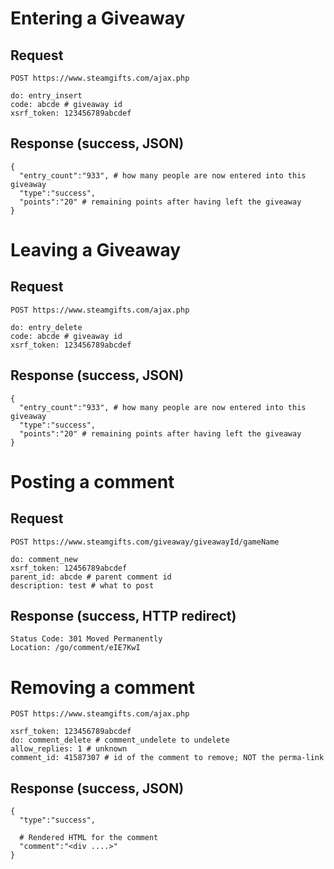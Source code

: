 # Entering a Giveaway

## Request

    POST https://www.steamgifts.com/ajax.php

    do: entry_insert
    code: abcde # giveaway id
    xsrf_token: 123456789abcdef

## Response (success, JSON)

    {
      "entry_count":"933", # how many people are now entered into this giveaway
      "type":"success",
      "points":"20" # remaining points after having left the giveaway
    }

# Leaving a Giveaway

## Request

    POST https://www.steamgifts.com/ajax.php

    do: entry_delete
    code: abcde # giveaway id
    xsrf_token: 123456789abcdef

## Response (success, JSON)

    {
      "entry_count":"933", # how many people are now entered into this giveaway
      "type":"success",
      "points":"20" # remaining points after having left the giveaway
    }

# Posting a comment

## Request

    POST https://www.steamgifts.com/giveaway/giveawayId/gameName

    do: comment_new
    xsrf_token: 12456789abcdef
    parent_id: abcde # parent comment id
    description: test # what to post

## Response (success, HTTP redirect)

    Status Code: 301 Moved Permanently
    Location: /go/comment/eIE7KwI

# Removing a comment

    POST https://www.steamgifts.com/ajax.php

    xsrf_token: 123456789abcdef
    do: comment_delete # comment_undelete to undelete
    allow_replies: 1 # unknown
    comment_id: 41587307 # id of the comment to remove; NOT the perma-link

## Response (success, JSON)

    {
      "type":"success",

      # Rendered HTML for the comment
      "comment":"<div ....>"
    }
